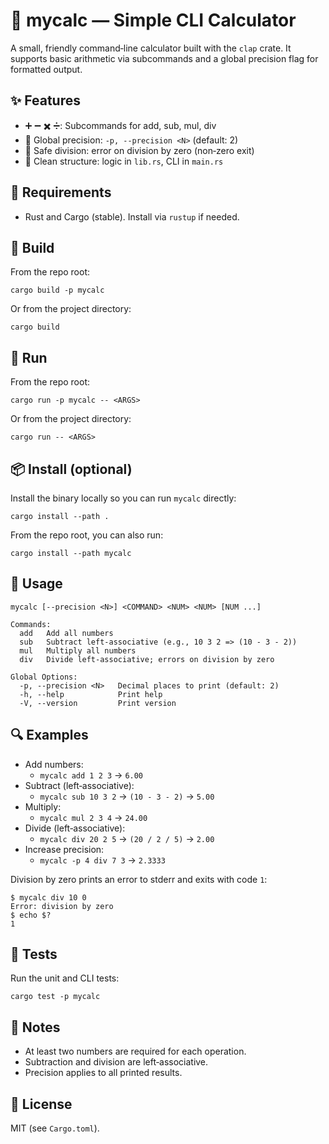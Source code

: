 # 🧮 mycalc — Simple CLI Calculator

A small, friendly command‑line calculator built with the `clap` crate. It supports basic arithmetic via subcommands and a global precision flag for formatted output.

## ✨ Features

- ➕ ➖ ✖️ ➗: Subcommands for add, sub, mul, div
- 🎯 Global precision: `-p, --precision <N>` (default: 2)
- 🚫 Safe division: error on division by zero (non‑zero exit)
- 🧰 Clean structure: logic in `lib.rs`, CLI in `main.rs`

## 🧱 Requirements

- Rust and Cargo (stable). Install via `rustup` if needed.

## 🔧 Build

From the repo root:

```
cargo build -p mycalc
```

Or from the project directory:

```
cargo build
```

## 🚀 Run

From the repo root:

```
cargo run -p mycalc -- <ARGS>
```

Or from the project directory:

```
cargo run -- <ARGS>
```

## 📦 Install (optional)

Install the binary locally so you can run `mycalc` directly:

```
cargo install --path .
```

From the repo root, you can also run:

```
cargo install --path mycalc
```

## 📝 Usage

```
mycalc [--precision <N>] <COMMAND> <NUM> <NUM> [NUM ...]

Commands:
  add   Add all numbers
  sub   Subtract left‑associative (e.g., 10 3 2 => (10 - 3 - 2))
  mul   Multiply all numbers
  div   Divide left‑associative; errors on division by zero

Global Options:
  -p, --precision <N>   Decimal places to print (default: 2)
  -h, --help            Print help
  -V, --version         Print version
```

## 🔍 Examples

- Add numbers:
  - `mycalc add 1 2 3` → `6.00`
- Subtract (left‑associative):
  - `mycalc sub 10 3 2` → `(10 - 3 - 2)` → `5.00`
- Multiply:
  - `mycalc mul 2 3 4` → `24.00`
- Divide (left‑associative):
  - `mycalc div 20 2 5` → `(20 / 2 / 5)` → `2.00`
- Increase precision:
  - `mycalc -p 4 div 7 3` → `2.3333`

Division by zero prints an error to stderr and exits with code `1`:

```
$ mycalc div 10 0
Error: division by zero
$ echo $?
1
```

## 🧪 Tests

Run the unit and CLI tests:

```
cargo test -p mycalc
```

## 📂 Notes

- At least two numbers are required for each operation.
- Subtraction and division are left‑associative.
- Precision applies to all printed results.

## 📄 License

MIT (see `Cargo.toml`).

